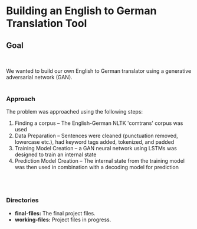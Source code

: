 # Building an English to German Translation Tool

## Goal 
<br/>

We wanted to build our own English to German translator using a generative adversarial network (GAN).
<br/>
<br>

### Approach

The problem was approached using the following steps: 
1. Finding a corpus – The English-German NLTK 'comtrans' corpus was used
2. Data Preparation – Sentences were cleaned (punctuation removed, lowercase etc.), had keyword tags added, tokenized, and padded
3. Training Model Creation – a GAN neural network using LSTMs was designed to train an internal state
4. Prediction Model Creation – The internal state from the training model was then used in combination with a decoding model for prediction
<br />
<br>

### Directories
* **final-files:** The final project files.
* **working-files:** Project files in progress.
<br />
<br />


